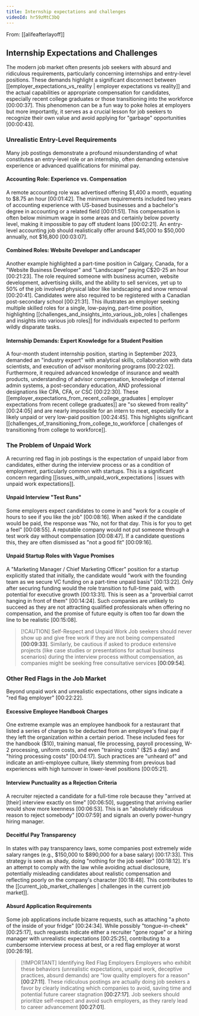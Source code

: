 ```yaml
---
title: Internship expectations and challenges
videoId: hr59zMtC3bQ
---
```


From: [[alifeafterlayoff]] <br/> 
## Internship Expectations and Challenges

The modern job market often presents job seekers with absurd and ridiculous requirements, particularly concerning internships and entry-level positions. These demands highlight a significant disconnect between [[employer_expectations_vs_reality | employer expectations vs reality]] and the actual capabilities or appropriate compensation for candidates, especially recent college graduates or those transitioning into the workforce <a class="yt-timestamp" data-t="00:00:37">[00:00:37]</a>. This phenomenon can be a fun way to poke holes at employers but more importantly, it serves as a crucial lesson for job seekers to recognize their own value and avoid applying for "garbage" opportunities <a class="yt-timestamp" data-t="00:00:43">[00:00:43]</a>.

### Unrealistic Entry-Level Requirements

Many job postings demonstrate a profound misunderstanding of what constitutes an entry-level role or an internship, often demanding extensive experience or advanced qualifications for minimal pay.

#### Accounting Role: Experience vs. Compensation
A remote accounting role was advertised offering $1,400 a month, equating to $8.75 an hour <a class="yt-timestamp" data-t="00:01:42">[00:01:42]</a>. The minimum requirements included two years of accounting experience with US-based businesses and a bachelor's degree in accounting or a related field <a class="yt-timestamp" data-t="00:01:51">[00:01:51]</a>. This compensation is often below minimum wage in some areas and certainly below poverty level, making it impossible to pay off student loans <a class="yt-timestamp" data-t="00:02:21">[00:02:21]</a>. An entry-level accounting job should realistically offer around $45,000 to $50,000 annually, not $16,800 <a class="yt-timestamp" data-t="00:03:07">[00:03:07]</a>.

#### Combined Roles: Website Developer and Landscaper
Another example highlighted a part-time position in Calgary, Canada, for a "Website Business Developer" and "Landscaper" paying C$20-25 an hour <a class="yt-timestamp" data-t="00:21:23">[00:21:23]</a>. The role required someone with business acumen, website development, advertising skills, and the ability to sell services, yet up to 50% of the job involved physical labor like landscaping and snow removal <a class="yt-timestamp" data-t="00:20:41">[00:20:41]</a>. Candidates were also required to be registered with a Canadian post-secondary school <a class="yt-timestamp" data-t="00:21:31">[00:21:31]</a>. This illustrates an employer seeking multiple skilled roles for a single, low-paying, part-time position, highlighting [[challenges_and_insights_into_various_job_roles | challenges and insights into various job roles]] for individuals expected to perform wildly disparate tasks.

#### Internship Demands: Expert Knowledge for a Student Position
A four-month student internship position, starting in September 2023, demanded an "industry expert" with analytical skills, collaboration with data scientists, and execution of advisor monitoring programs <a class="yt-timestamp" data-t="00:22:02">[00:22:02]</a>. Furthermore, it required advanced knowledge of insurance and wealth products, understanding of advisor compensation, knowledge of internal admin systems, a post-secondary education, AND professional designations like CPA, CFA, or CSC <a class="yt-timestamp" data-t="00:22:30">[00:22:30]</a>. These [[employer_expectations_from_recent_college_graduates | employer expectations from recent college graduates]] are "so skewed from reality" <a class="yt-timestamp" data-t="00:24:05">[00:24:05]</a> and are nearly impossible for an intern to meet, especially for a likely unpaid or very low-paid position <a class="yt-timestamp" data-t="00:24:45">[00:24:45]</a>. This highlights significant [[challenges_of_transitioning_from_college_to_workforce | challenges of transitioning from college to workforce]].

### The Problem of Unpaid Work

A recurring red flag in job postings is the expectation of unpaid labor from candidates, either during the interview process or as a condition of employment, particularly common with startups. This is a significant concern regarding [[issues_with_unpaid_work_expectations | issues with unpaid work expectations]].

#### Unpaid Interview "Test Runs"
Some employers expect candidates to come in and "work for a couple of hours to see if you like the job" <a class="yt-timestamp" data-t="00:08:16">[00:08:16]</a>. When asked if the candidate would be paid, the response was "No, not for that day. This is for you to get a feel" <a class="yt-timestamp" data-t="00:08:55">[00:08:55]</a>. A reputable company would not put someone through a test work day without compensation <a class="yt-timestamp" data-t="00:08:47">[00:08:47]</a>. If a candidate questions this, they are often dismissed as "not a good fit" <a class="yt-timestamp" data-t="00:09:16">[00:09:16]</a>.

#### Unpaid Startup Roles with Vague Promises
A "Marketing Manager / Chief Marketing Officer" position for a startup explicitly stated that initially, the candidate would "work with the founding team as we secure VC funding on a part-time unpaid basis" <a class="yt-timestamp" data-t="00:13:22">[00:13:22]</a>. Only after securing funding would the role transition to full-time paid, with potential for executive growth <a class="yt-timestamp" data-t="00:13:31">[00:13:31]</a>. This is seen as a "proverbial carrot hanging in front of them" <a class="yt-timestamp" data-t="00:14:24">[00:14:24]</a>. Such companies are unlikely to succeed as they are not attracting qualified professionals when offering no compensation, and the promise of future equity is often too far down the line to be realistic <a class="yt-timestamp" data-t="00:15:08">[00:15:08]</a>.

> [!CAUTION] Self-Respect and Unpaid Work
> Job seekers should never show up and give free work if they are not being compensated <a class="yt-timestamp" data-t="00:09:33">[00:09:33]</a>. Similarly, be cautious if asked to produce extensive projects (like case studies or presentations for actual business scenarios) during the interview process without compensation, as companies might be seeking free consultative services <a class="yt-timestamp" data-t="00:09:54">[00:09:54]</a>.

### Other Red Flags in the Job Market

Beyond unpaid work and unrealistic expectations, other signs indicate a "red flag employer" <a class="yt-timestamp" data-t="00:22:22">[00:22:22]</a>.

#### Excessive Employee Handbook Charges
One extreme example was an employee handbook for a restaurant that listed a series of charges to be deducted from an employee's final pay if they left the organization within a certain period. These included fees for the handbook ($10), training manual, file processing, payroll processing, W-2 processing, uniform costs, and even "training costs" ($25 a day) and "hiring processing costs" <a class="yt-timestamp" data-t="00:04:17">[00:04:17]</a>. Such practices are "unheard of" and indicate an anti-employee culture, likely stemming from previous bad experiences with high turnover in lower-level positions <a class="yt-timestamp" data-t="00:05:21">[00:05:21]</a>.

#### Interview Punctuality as a Rejection Criteria
A recruiter rejected a candidate for a full-time role because they "arrived at [their] interview exactly on time" <a class="yt-timestamp" data-t="00:06:50">[00:06:50]</a>, suggesting that arriving earlier would show more keenness <a class="yt-timestamp" data-t="00:06:53">[00:06:53]</a>. This is an "absolutely ridiculous reason to reject somebody" <a class="yt-timestamp" data-t="00:07:59">[00:07:59]</a> and signals an overly power-hungry hiring manager.

#### Deceitful Pay Transparency
In states with pay transparency laws, some companies post extremely wide salary ranges (e.g., $150,000 to $890,000 for a base salary) <a class="yt-timestamp" data-t="00:17:33">[00:17:33]</a>. This strategy is seen as shady, doing "nothing for the job seeker" <a class="yt-timestamp" data-t="00:18:12">[00:18:12]</a>. It's an attempt to comply with the law while avoiding actual disclosure, potentially misleading candidates about realistic compensation and reflecting poorly on the company's character <a class="yt-timestamp" data-t="00:18:48">[00:18:48]</a>. This contributes to the [[current_job_market_challenges | challenges in the current job market]].

#### Absurd Application Requirements
Some job applications include bizarre requests, such as attaching "a photo of the inside of your fridge" <a class="yt-timestamp" data-t="00:24:34">[00:24:34]</a>. While possibly "tongue-in-cheek" <a class="yt-timestamp" data-t="00:25:17">[00:25:17]</a>, such requests indicate either a recruiter "gone rogue" or a hiring manager with unrealistic expectations <a class="yt-timestamp" data-t="00:25:25">[00:25:25]</a>, contributing to a cumbersome interview process at best, or a red flag employer at worst <a class="yt-timestamp" data-t="00:26:19">[00:26:19]</a>.

> [!IMPORTANT] Identifying Red Flag Employers
> Employers who exhibit these behaviors (unrealistic expectations, unpaid work, deceptive practices, absurd demands) are "low quality employers for a reason" <a class="yt-timestamp" data-t="00:27:11">[00:27:11]</a>. These ridiculous postings are actually doing job seekers a favor by clearly indicating which companies to avoid, saving time and potential future career stagnation <a class="yt-timestamp" data-t="00:27:17">[00:27:17]</a>. Job seekers should prioritize self-respect and avoid such employers, as they rarely lead to career advancement <a class="yt-timestamp" data-t="00:27:01">[00:27:01]</a>.